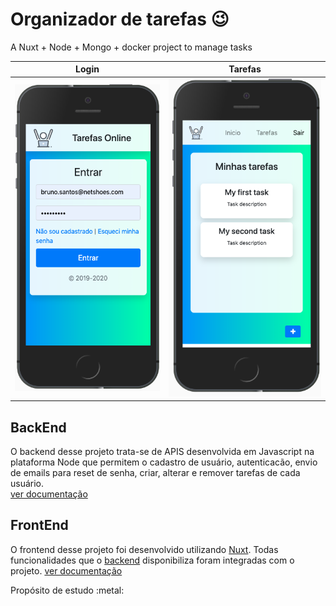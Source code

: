 # Organizador de tarefas :wink:
A Nuxt + Node + Mongo + docker project to manage tasks

| Login | Tarefas |
|:-------------------------:|:-------------------------:|
|<img width="1604" alt="" src="https://github.com/BrunoCasotto/Todo_project/blob/master/frontend/doc/login.png">|  <img width="1604" alt="" src="https://github.com/BrunoCasotto/Todo_project/blob/master/frontend/doc/task_list.png"> |
## BackEnd
O backend desse projeto trata-se de APIS desenvolvida em Javascript na plataforma Node que permitem o cadastro de usuário, autenticacão, envio de emails para reset de senha, criar, alterar e remover tarefas de cada usuário.<br>
[ver documentação](./backend)

## FrontEnd
O frontend desse projeto foi desenvolvido utilizando [Nuxt](https://nuxtjs.org/). Todas funcionalidades que o [backend](./backend) disponibiliza foram integradas com o projeto. [ver documentação](./frontend)

<p>Propósito de estudo :metal:</p>
